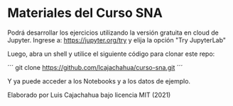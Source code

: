 # Materiales del Curso SNA

Podrá desarrollar los ejercicios utilizando la versión gratuita en cloud de Jupyter. Ingrese a: https://jupyter.org/try y elija la opción "Try JupyterLab"

Luego, abra un shell y utilice el siguiente código para clonar este repo:

´´´
git clone https://github.com/lcajachahua/curso-sna.git
´´´

Y ya puede acceder a los Notebooks y a los datos de ejemplo.




Elaborado por Luis Cajachahua bajo licencia MIT (2021)
